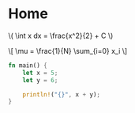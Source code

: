 # Home

\\( \int x dx = \frac{x^2}{2} + C \\)

\\[ \mu = \frac{1}{N} \sum_{i=0} x_i \\]

```rust
fn main() {
    let x = 5;
    let y = 6;

    println!("{}", x + y);
}
```
